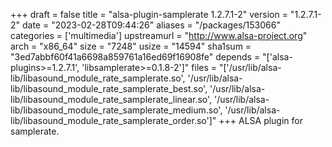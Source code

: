 +++
draft = false
title = "alsa-plugin-samplerate 1.2.7.1-2"
version = "1.2.7.1-2"
date = "2023-02-28T09:44:26"
aliases = "/packages/153066"
categories = ['multimedia']
upstreamurl = "http://www.alsa-project.org"
arch = "x86_64"
size = "7248"
usize = "14594"
sha1sum = "3ed7abbf60f41a6698a859761a16ed69f16908fe"
depends = "['alsa-plugins>=1.2.7.1', 'libsamplerate>=0.1.8-2']"
files = "['/usr/lib/alsa-lib/libasound_module_rate_samplerate.so', '/usr/lib/alsa-lib/libasound_module_rate_samplerate_best.so', '/usr/lib/alsa-lib/libasound_module_rate_samplerate_linear.so', '/usr/lib/alsa-lib/libasound_module_rate_samplerate_medium.so', '/usr/lib/alsa-lib/libasound_module_rate_samplerate_order.so']"
+++
ALSA plugin for samplerate.